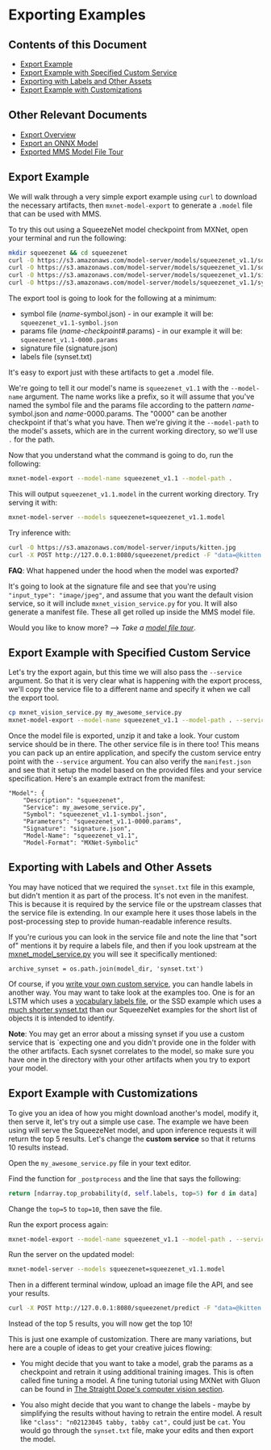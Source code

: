 # Exporting Examples

## Contents of this Document
* [Export Example](#export-example)
* [Export Example with Specified Custom Service](#export-example-with-specified-custom-service)
* [Exporting with Labels and Other Assets](#exporting-with-labels-and-other-assets)
* [Export Example with Customizations](#export-example-with-customizations)

## Other Relevant Documents
* [Export Overview](export.md)
* [Export an ONNX Model](export_from_onnx.md)
* [Exported MMS Model File Tour](export_model_file_tour.md)


## Export Example

We will walk through a very simple export example using `curl` to download the necessary artifacts, then `mxnet-model-export` to generate a `.model` file that can be used with MMS.

To try this out using a SqueezeNet model checkpoint from MXNet, open your terminal and run the following:
```bash
mkdir squeezenet && cd squeezenet
curl -O https://s3.amazonaws.com/model-server/models/squeezenet_v1.1/squeezenet_v1.1-0000.params
curl -O https://s3.amazonaws.com/model-server/models/squeezenet_v1.1/squeezenet_v1.1-symbol.json
curl -O https://s3.amazonaws.com/model-server/models/squeezenet_v1.1/signature.json
curl -O https://s3.amazonaws.com/model-server/models/squeezenet_v1.1/synset.txt
```

The export tool is going to look for the following at a minimum:
* symbol file (_name_-symbol.json) - in our example it will be: `squeezenet_v1.1-symbol.json`
* params file (_name_-_checkpoint#_.params) - in our example it will be: `squeezenet_v1.1-0000.params`
* signature file (signature.json)
* labels file (synset.txt)

It's easy to export just with these artifacts to get a .model file.

We're going to tell it our model's name is `squeezenet_v1.1` with the `--model-name` argument. The name works like a prefix, so it will assume that you've named the symbol file and the params file according to the pattern _name_-symbol.json and _name_-0000.params. The "0000" can be another checkpoint if that's what you have. Then we're giving it the `--model-path` to the model's assets, which are in the current working directory, so we'll use `.` for the path.

Now that you understand what the command is going to do, run the following:

```bash
mxnet-model-export --model-name squeezenet_v1.1 --model-path .
```

This will output `squeezenet_v1.1.model` in the current working directory. Try serving it with:

```bash
mxnet-model-server --models squeezenet=squeezenet_v1.1.model
```

Try inference with:
```bash
curl -O https://s3.amazonaws.com/model-server/inputs/kitten.jpg
curl -X POST http://127.0.0.1:8080/squeezenet/predict -F "data=@kitten.jpg"
```

**FAQ**: What happened under the hood when the model was exported?

It's going to look at the signature file and see that you're using `"input_type": "image/jpeg"`, and assume that you want the default vision service, so it will include `mxnet_vision_service.py` for you. It will also generate a manifest file. These all get rolled up inside the MMS model file.

Would you like to know more? --> *Take a [model file tour](export_model_file_tour.md)*.

## Export Example with Specified Custom Service

Let's try the export again, but this time we will also pass the `--service` argument. So that it is very clear what is happening with the export process, we'll copy the service file to a different name and specify it when we call the export tool.

```bash
cp mxnet_vision_service.py my_awesome_service.py
mxnet-model-export --model-name squeezenet_v1.1 --model-path . --service my_awesome_service.py
```

Once the model file is exported, unzip it and take a look. Your custom service should be in there. The other service file is in there too! This means you can pack up an entire application, and specify the custom service entry point with the `--service` argument. You can also verify the `manifest.json` and see that it setup the model based on the provided files and your service specification. Here's an example extract from the manifest:

```
"Model": {
    "Description": "squeezenet",
    "Service": my_awesome_service.py",
    "Symbol": "squeezenet_v1.1-symbol.json",
    "Parameters": "squeezenet_v1.1-0000.params",
    "Signature": "signature.json",
    "Model-Name": "squeezenet_v1.1",
    "Model-Format": "MXNet-Symbolic"
```

## Exporting with Labels and Other Assets

You may have noticed that we required the `synset.txt` file in this example, but didn't mention it as part of the process. It's not even in the manifest. This is because it is required by the service file or the upstream classes that the service file is extending. In our example here it uses those labels in the post-processing step to provide human-readable inference results.

If you're curious you can look in the service file and note the line that "sort of" mentions it by require a labels file, and then if you look upstream at the [mxnet_model_service.py](https://github.com/awslabs/mxnet-model-server/blob/master/mms/model_service/mxnet_model_service.py) you will see it specifically mentioned:
```
archive_synset = os.path.join(model_dir, 'synset.txt')
```
Of course, if you [write your own custom service](custom_service.md), you can handle labels in another way. You may want to take look at the examples too. One is for an LSTM which uses a [vocabulary labels file](https://s3.amazonaws.com/model-server/models/lstm_ptb/vocab_dict.txt), or the SSD example which uses a [much shorter synset.txt](https://github.com/awslabs/mxnet-model-server/blob/master/examples/ssd/synset.txt) than our SqueezeNet examples for the short list of objects it is intended to identify.

**Note**: You may get an error about a missing synset if you use a custom service that is `expecting one and you didn't provide one in the folder with the other artifacts. Each sysnet correlates to the model, so make sure you have one in the directory with your other artifacts when you try to export your model.

## Export Example with Customizations

To give you an idea of how you might download another's model, modify it, then serve it, let's try out a simple use case. The example we have been using will serve the SqueezeNet model, and upon inference requests it will return the top 5 results. Let's change the **custom service** so that it returns 10 results instead.

Open the `my_awesome_service.py` file in your text editor.

Find the function for `_postprocess` and the line that says the following:

```python
return [ndarray.top_probability(d, self.labels, top=5) for d in data]
```

Change the `top=5` to `top=10`, then save the file.

Run the export process again:
```bash
mxnet-model-export --model-name squeezenet_v1.1 --model-path . --service my_awesome_service.py
```

Run the server on the updated model:
```bash
mxnet-model-server --models squeezenet=squeezenet_v1.1.model
```

Then in a different terminal window, upload an image file the API, and see your results.
```bash
curl -X POST http://127.0.0.1:8080/squeezenet/predict -F "data=@kitten.jpg"
```

Instead of the top 5 results, you will now get the top 10!

This is just one example of customization. There are many variations, but here are a couple of ideas to get your creative juices flowing:

* You might decide that you want to take a model, grab the params as a checkpoint and retrain it using additional training images. This is often called fine tuning a model. A fine tuning tutorial using MXNet with Gluon can be found in [The Straight Dope's computer vision section](https://github.com/zackchase/mxnet-the-straight-dope/blob/master/chapter08_computer-vision/fine-tuning.ipynb).

* You also might decide that you want to change the labels - maybe by simplifying the results without having to retrain the entire model. A result like `"class": "n02123045 tabby, tabby cat",` could just be `cat`. You would go through the `synset.txt` file, make your edits and then export the model.

